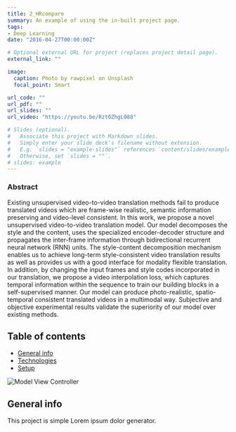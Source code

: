 ```yaml
---
title: 2_HRcompare
summary: An example of using the in-built project page.
tags:
- Deep Learning
date: "2016-04-27T00:00:00Z"

# Optional external URL for project (replaces project detail page).
external_link: ""

image:
  caption: Photo by rawpixel on Unsplash
  focal_point: Smart

url_code: ""
url_pdf: ""
url_slides: ""
url_video: "https://youtu.be/Rzt0ZhgL088"

# Slides (optional).
#   Associate this project with Markdown slides.
#   Simply enter your slide deck's filename without extension.
#   E.g. `slides = "example-slides"` references `content/slides/example-slides.md`.
#   Otherwise, set `slides = ""`.
# slides: example
---
```


### Abstract

Existing unsupervised video-to-video translation methods fail to produce translated videos which are frame-wise realistic, semantic information preserving and video-level consistent. In this work, we propose a novel unsupervised video-to-video translation model. Our model decomposes the style and the content, uses the specialized encoder-decoder structure and propagates the inter-frame information through bidirectional recurrent neural network (RNN) units. The style-content decomposition mechanism enables us to achieve long-term style-consistent video translation results as well as provides us with a good interface for modality flexible translation. In addition, by changing the input frames and style codes incorporated in our translation, we propose a video interpolation loss, which captures temporal information within the sequence to train our building blocks in a self-supervised manner. Our model can produce photo-realistic, spatio-temporal consistent translated videos in a multimodal way. Subjective and objective experimental results validate the superiority of our model over existing methods.


## Table of contents
* [General info](#general-info)
* [Technologies](#technologies)
* [Setup](#setup)

![Model View Controller](feature.jpg)
## General info
This project is simple Lorem ipsum dolor generator.
